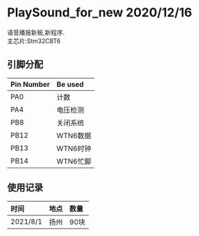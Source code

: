 # PlaySound_for_new 2020/12/16
语音播报新板,新程序.  
主芯片:Stm32CBT6  
## 引脚分配  
|Pin Number   |Be used  |  
|:----------  |:------  |  
|PA0          |计数     |  
|PA4          |电压检测  |  
|PB8          |关闭系统  |  
|PB12         |WTN6数据  |  
|PB13         |WTN6时钟  |  
|PB14         |WTN6忙脚 |  
## 使用记录 
|时间		  |地点|数量| 
|:---------   |:---|:---|
|2021/8/1|扬州| 90块|

